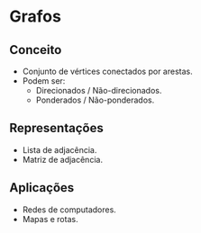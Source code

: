 # Grafos

## Conceito
- Conjunto de vértices conectados por arestas.
- Podem ser:
  - Direcionados / Não-direcionados.
  - Ponderados / Não-ponderados.

## Representações
- Lista de adjacência.
- Matriz de adjacência.

## Aplicações
- Redes de computadores.
- Mapas e rotas.

